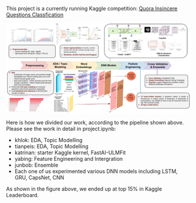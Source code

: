 This project is a currently running Kaggle competition: [Quora Insincere Questions Classfication](https://www.kaggle.com/c/quora-insincere-questions-classification)

![approach](./images/approach.png)  

Here is how we divided our work, according to the pipeline shown above. Please see the work in detail in project.ipynb: 
- khlok: EDA, Topic Modelling
- tianpeis: EDA, Topic Modelling
- katrinan: starter Kaggle kernel, FastAI-ULMFit  
- yabing: Feature Engineering and Intergration
- junbob: Ensemble
- Each one of us experimented various DNN models including LSTM, GRU, CapsNet, CNN

As shown in the figure above, we ended up at top 15% in Kaggle Leaderboard.
